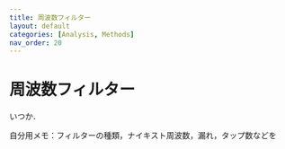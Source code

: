 ```yaml
---
title: 周波数フィルター
layout: default
categories: [Analysis, Methods]
nav_order: 20
---
```


# 周波数フィルター
いつか．

自分用メモ：フィルターの種類，ナイキスト周波数，漏れ，タップ数などを